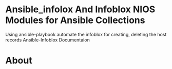 # Ansible_infolox And Infoblox NIOS Modules for Ansible Collections 
Using ansible-playbook automate the infoblox for creating, deleting the host records 
Ansible-Infoblox Documentaion 

# About 
